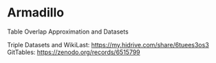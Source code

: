 # Armadillo
Table Overlap Approximation and Datasets

Triple Datasets and WikiLast: https://my.hidrive.com/share/6tuees3os3
GitTables: https://zenodo.org/records/6515799